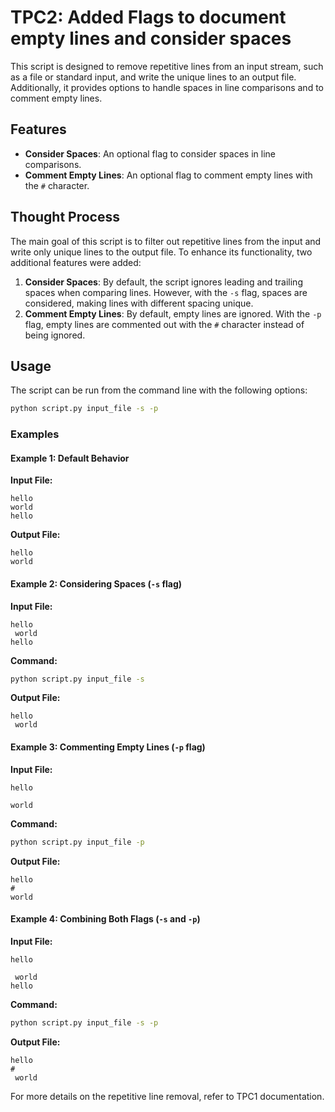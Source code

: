 # TPC2: Added Flags to document empty lines and consider spaces

This script is designed to remove repetitive lines from an input stream, such as a file or standard input, and write the unique lines to an output file. Additionally, it provides options to handle spaces in line comparisons and to comment empty lines.

## Features

- **Consider Spaces**: An optional flag to consider spaces in line comparisons.
- **Comment Empty Lines**: An optional flag to comment empty lines with the `#` character.

## Thought Process

The main goal of this script is to filter out repetitive lines from the input and write only unique lines to the output file. To enhance its functionality, two additional features were added:

1. **Consider Spaces**: By default, the script ignores leading and trailing spaces when comparing lines. However, with the `-s` flag, spaces are considered, making lines with different spacing unique.
2. **Comment Empty Lines**: By default, empty lines are ignored. With the `-p` flag, empty lines are commented out with the `#` character instead of being ignored.

## Usage

The script can be run from the command line with the following options:

```sh
python script.py input_file -s -p
```

### Examples

#### Example 1: Default Behavior

**Input File:**
```
hello
world
hello
```

**Output File:**
```
hello
world
```

#### Example 2: Considering Spaces (`-s` flag)

**Input File:**
```
hello
 world
hello
```

**Command:**
```sh
python script.py input_file -s
```

**Output File:**
```
hello
 world
```

#### Example 3: Commenting Empty Lines (`-p` flag)

**Input File:**
```
hello

world
```

**Command:**
```sh
python script.py input_file -p
```

**Output File:**
```
hello
#
world
```

#### Example 4: Combining Both Flags (`-s` and `-p`)

**Input File:**
```
hello

 world
hello
```

**Command:**
```sh
python script.py input_file -s -p
```

**Output File:**
```
hello
#
 world
```

For more details on the repetitive line removal, refer to TPC1 documentation.
